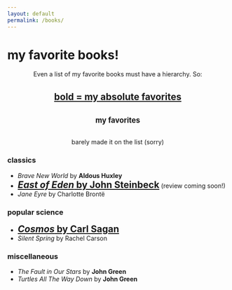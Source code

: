 ```yaml
---
layout: default
permalink: /books/
---
```

# my favorite books!

<div style="text-align:center">

Even a list of my favorite books must have a hierarchy. So: <br/> <br/>

<span style="font-size: 1.5em; font-weight: bold; text-decoration: underline">bold = my absolute favorites</span> <br/> <br/>

<span style="font-size: 1.2em; font-weight: bold">my favorites</span> <br/> <br/>

barely made it on the list (sorry)

</div>

### classics

- *Brave New World* by **Aldous Huxley**
- <span style="font-size: 1.5em; font-weight: bold; text-decoration: underline">*East of Eden* by John Steinbeck</span> (review coming soon!)
- *Jane Eyre* by Charlotte Brontë

### popular science

- <span style="font-size: 1.5em; font-weight: bold; text-decoration: underline">*Cosmos* by Carl Sagan</span>
- *Silent Spring* by Rachel Carson

### miscellaneous

- *The Fault in Our Stars* by **John Green**
- *Turtles All The Way Down* by **John Green**
